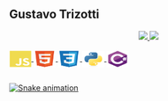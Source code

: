 ## Gustavo Trizotti
<div align="center">
  <a href="https://github.com/GustavoTrizotti">
  <img height="180em" src="https://github-readme-stats.vercel.app/api?username=GustavoTrizotti&show_icons=true&theme=dark&include_all_commits=true&count_private=true"/>
  <img height="180em" src="https://github-readme-stats.vercel.app/api/top-langs/?username=GustavoTrizotti&layout=compact&langs_count=7&theme=dark"/>
</div>
<div style="display: inline_block"><br>
  <img align="center" alt="Trizotti-Js" height="30" width="40" src="https://raw.githubusercontent.com/devicons/devicon/master/icons/javascript/javascript-plain.svg">
  <img align="center" alt="Trizotti-HTML" height="30" width="40" src="https://raw.githubusercontent.com/devicons/devicon/master/icons/html5/html5-original.svg">
  <img align="center" alt="Trizotti-CSS" height="30" width="40" src="https://raw.githubusercontent.com/devicons/devicon/master/icons/css3/css3-original.svg">
  <img align="center" alt="Trizotti-Python" height="30" width="40" src="https://raw.githubusercontent.com/devicons/devicon/master/icons/python/python-original.svg">
  <img align="center" alt="Trizotti-Csharp" height="30" width="40" src="https://raw.githubusercontent.com/devicons/devicon/master/icons/csharp/csharp-original.svg">
</div>
  
  ##
 
<div> 

  ![Snake animation](https://github.com/GustavoTrizotti/GustavoTrizotti/blob/output/github-contribution-grid-snake.svg)
 
</div>
